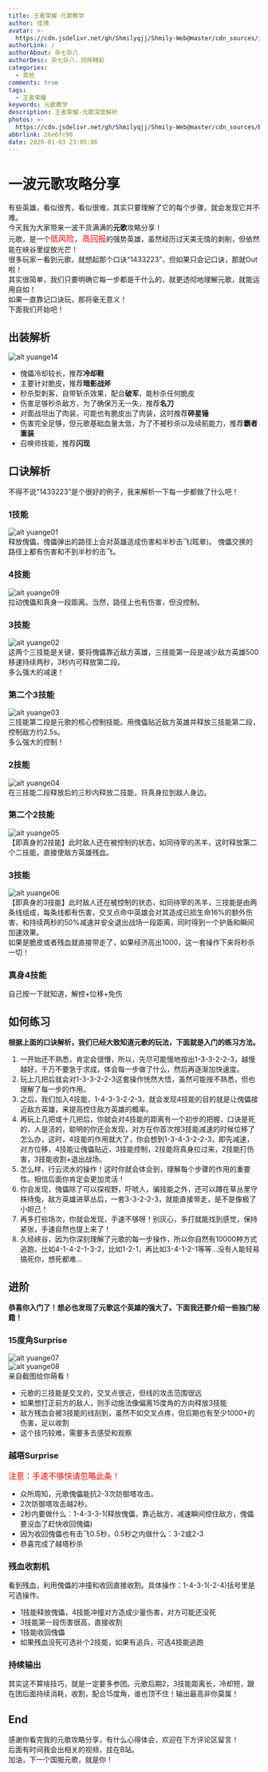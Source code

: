 ```yaml
---
title: 王者荣耀-元歌教学
author: 佳境
avatar: >-
  https://cdn.jsdelivr.net/gh/Shmilyqjj/Shmily-Web@master/cdn_sources/img/custom/avatar.jpg
authorLink: /
authorAbout: 杂七杂八
authorDesc: 杂七杂八，同样精彩
categories:
  - 其他
comments: true
tags:
  - 王者荣耀
keywords: 元歌教学
description: 王者荣耀-元歌深度解析
photos: >-
  https://cdn.jsdelivr.net/gh/Shmilyqjj/Shmily-Web@master/cdn_sources/Blog_Images/Others/YuanGeTeach/yuange-cover.jpg
abbrlink: 26e6fc90
date: 2020-01-03 23:05:06
---
```

# 一波元歌攻略分享  
有些英雄，看似很秀，看似很难，其实只要理解了它的每个步骤，就会发现它并不难。  
今天我为大家带来一波干货满满的**元歌**攻略分享！  
元歌，是一个<font size="3" color="red">低风险，高回报</font>的强势英雄，虽然经历过天美无情的剥削，但依然能在峡谷里绽放光芒！  
很多玩家一看到元歌，就想起那个口诀“1433223”，但如果只会记口诀，那就Out啦！  
其实很简单，我们只要明确它每一步都是干什么的，就更透彻地理解元歌，就能运用自如！  
如果一直靠记口诀玩，那将毫无意义！  
下面我们开始吧！  

## 出装解析  
![alt yuange14](https://cdn.jsdelivr.net/gh/Shmilyqjj/Shmily-Web@master/cdn_sources/Blog_Images/Others/YuanGeTeach/yuange14.jpg)  
* 傀儡冷却较长，推荐**冷却鞋**
* 主要针对脆皮，推荐**暗影战斧**
* 秒杀型刺客，自带斩杀效果，配合**破军**，能秒杀任何脆皮
* 伤害足够秒杀敌方，为了确保万无一失，推荐**名刀**
* 对面战坦出了肉装，可能也有脆皮出了肉装，这时推荐**碎星锤**
* 伤害完全足够，但元歌基础血量太低，为了不被秒杀以及续航能力，推荐**霸者重装**
* 召唤师技能，推荐**闪现**

## 口诀解析  
不得不说“1433223”是个很好的例子，我来解析一下每一步都做了什么吧！  

### 1技能  
![alt yuange01](https://cdn.jsdelivr.net/gh/Shmilyqjj/Shmily-Web@master/cdn_sources/Blog_Images/Others/YuanGeTeach/yuange01.jpg)  
释放傀儡，傀儡弹出的路径上会对英雄造成伤害和半秒击飞(眩晕)。 傀儡交换的路径上都有伤害和不到半秒的击飞。

### 4技能  
![alt yuange09](https://cdn.jsdelivr.net/gh/Shmilyqjj/Shmily-Web@master/cdn_sources/Blog_Images/Others/YuanGeTeach/yuange09.jpg)  
拉动傀儡和真身一段距离。当然，路径上也有伤害，但没控制。

### 3技能  
![alt yuange02](https://cdn.jsdelivr.net/gh/Shmilyqjj/Shmily-Web@master/cdn_sources/Blog_Images/Others/YuanGeTeach/yuange02.jpg)  
这两个三技能是关键，要将傀儡靠近敌方英雄，三技能第一段是减少敌方英雄500移速持续两秒，3秒内可释放第二段。  
多么强大的减速！

### 第二个3技能  
![alt yuange03](https://cdn.jsdelivr.net/gh/Shmilyqjj/Shmily-Web@master/cdn_sources/Blog_Images/Others/YuanGeTeach/yuange03.jpg)  
三技能第二段是元歌的核心控制技能。用傀儡贴近敌方英雄并释放三技能第二段，控制敌方约2.5s。  
多么强大的控制！

### 2技能  
![alt yuange04](https://cdn.jsdelivr.net/gh/Shmilyqjj/Shmily-Web@master/cdn_sources/Blog_Images/Others/YuanGeTeach/yuange04.jpg)  
在三技能二段释放后的三秒内释放二技能，将真身拉到敌人身边。

### 第二个2技能  
![alt yuange05](https://cdn.jsdelivr.net/gh/Shmilyqjj/Shmily-Web@master/cdn_sources/Blog_Images/Others/YuanGeTeach/yuange05.jpg)  
【即真身的2技能】此时敌人还在被控制的状态，如同待宰的羔羊，这时释放第二个二技能，直接使敌方英雄残血。

### 3技能  
![alt yuange06](https://cdn.jsdelivr.net/gh/Shmilyqjj/Shmily-Web@master/cdn_sources/Blog_Images/Others/YuanGeTeach/yuange06.jpg)  
【即真身的3技能】此时敌人还在被控制的状态，如同待宰的羔羊，三技能是由两条线组成，每条线都有伤害，交叉点命中英雄会对其造成已损生命16%的额外伤害，和持续两秒的50%减速并安全退出战场一段距离，同时得到一个护盾和瞬间加速效果。  
如果是脆皮或者残血就直接带走了，如果经济高出1000，这一套操作下来将秒杀一切！

### 真身4技能 
自己按一下就知道，解控+位移+免伤

## 如何练习  
**根据上面的口诀解析，我们已经大致知道元歌的玩法，下面就是入门的练习方法。**  
1. 一开始还不熟悉，肯定会很懵，所以，先尽可能慢地按出1-3-3-2-2-3，越慢越好，千万不要急于求成，体会每一步做了什么，然后再逐渐加快速度。  
2. 玩上几把后就会对1-3-3-2-2-3这套操作恍然大悟，虽然可能按不熟悉，但也理解了每一步的作用。  
3. 之后，我们加入4技能，1-4-3-3-2-2-3，就会发现4技能的目的就是让傀儡接近敌方英雄，来提高控住敌方英雄的概率。  
4. 再玩上几把或十几把后，你就会对4技能的距离有一个初步的把握，口诀是死的，人是活的，聪明的你还会发现，对方在你首次按3技能减速的时候位移了怎么办，这时，4技能的作用就大了，你会想到1-3-4-3-2-2-3，即先减速，对方位移，4技能让傀儡贴近，3技能控制，2技能将真身拉过来，2技能打伤害，3技能收割+退出战场。  
5. 怎么样，行云流水的操作！这时你就会体会到，理解每个步骤的作用的重要性。相信后面你肯定会更加灵活！  
6. 你会发现，傀儡除了可以探视野，吓唬人，骗技能之外，还可以蹲在草丛里守株待兔，敌方英雄进草丛后，一套3-3-2-2-3，就能直接带走，是不是像极了小妲己！  
7. 再多打些场次，你就会发现，手速不够呀！别灰心，多打就能找到感觉，保持紧张，手速自然也提上来了！  
8. 久经峡谷，因为你深刻理解了元歌的每一步操作，所以你自然有10000种方式逃跑，比如4-1-4-2-1-3-2，比如1-2-1，再比如3-4-1-2-1等等...没有人能轻易搞死你，想死都难...  

## 进阶  
**恭喜你入门了！想必也发现了元歌这个英雄的强大了。下面我还要介绍一些独门秘籍！**

### 15度角Surprise  
![alt yuange07](https://cdn.jsdelivr.net/gh/Shmilyqjj/Shmily-Web@master/cdn_sources/Blog_Images/Others/YuanGeTeach/yuange07.JPG)  
![alt yuange08](https://cdn.jsdelivr.net/gh/Shmilyqjj/Shmily-Web@master/cdn_sources/Blog_Images/Others/YuanGeTeach/yuange08.JPG)  
亲自截图给你萌看！  
* 元歌的三技能是交叉的，交叉点很近，但线的攻击范围很远  
* 如果想打正前方的敌人，则手动施法像偏离15度角的方向释放3技能
* 敌方残血会被3技能的线刮到，虽然不如交叉点疼，但后期也有至少1000+的伤害，足以收割  
* 这个技巧较难，需要多去感受和观察

### 越塔Surprise
<font size="3" color="red">注意：手速不够快请忽略此条！</font>  
* 众所周知，元歌傀儡能抗2-3次防御塔攻击。
* 2次防御塔攻击越2秒。
* 2秒内要做什么：1-4-3-3-1(释放傀儡，靠近敌方，减速瞬间控住敌方，傀儡要没血了赶快收回傀儡)
* 因为收回傀儡也有击飞0.5秒，0.5秒之内做什么：3-2或2-3
* 恭喜完成了越塔秒杀

### 残血收割机  
看到残血，利用傀儡的冲撞和收回直接收割。具体操作：1-4-3-1(-2-4)括号里是可选操作。  
* 1技能释放傀儡，4技能冲撞对方造成少量伤害，对方可能还没死
* 3技能第一段伤害很高，直接收割
* 1技能收回傀儡
* 如果残血没死可选补个2技能，如果有追兵，可选4技能逃跑

### 持续输出
其实这不算啥技巧，就是一定要多参团。元歌后期2，3技能距离长，冷却短，跟在团后面持续消耗，收割，配合15度角，谁也顶不住！输出最高非你莫属！

## End
感谢你看完我的元歌攻略分享，有什么心得体会，欢迎在下方评论区留言！  
后面有时间我会出相关的视频，挂在B站。  
加油，下一个国服元歌，就是你！